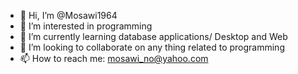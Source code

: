 - 👋 Hi, I’m @Mosawi1964
- 👀 I’m interested in programming
- 🌱 I’m currently learning database applications/ Desktop and Web
- 💞️ I’m looking to collaborate on any thing related to programming
- 📫 How to reach me: mosawi_no@yahoo.com

<!---
Mosawi1964/Mosawi1964 is a ✨ special ✨ repository because its `README.md` (this file) appears on your GitHub profile.
You can click the Preview link to take a look at your changes.
--->
